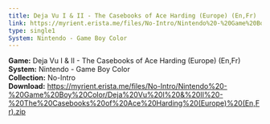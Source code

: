 ```yaml
---
title: Deja Vu I & II - The Casebooks of Ace Harding (Europe) (En,Fr)
link: https://myrient.erista.me/files/No-Intro/Nintendo%20-%20Game%20Boy%20Color/Deja%20Vu%20I%20&%20II%20-%20The%20Casebooks%20of%20Ace%20Harding%20(Europe)%20(En,Fr).zip
type: single1
System: Nintendo - Game Boy Color
---
```

<b>Game:</b> Deja Vu I & II - The Casebooks of Ace Harding (Europe) (En,Fr)<br>
<b>System:</b> Nintendo - Game Boy Color<br>
<b>Collection:</b> No-Intro<br>
<b>Download:</b> https://myrient.erista.me/files/No-Intro/Nintendo%20-%20Game%20Boy%20Color/Deja%20Vu%20I%20&%20II%20-%20The%20Casebooks%20of%20Ace%20Harding%20(Europe)%20(En,Fr).zip